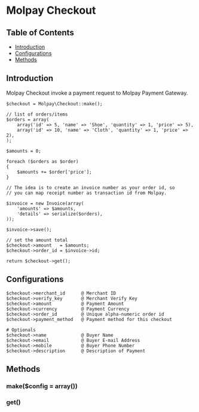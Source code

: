 # Molpay Checkout

## Table of Contents

- [Introduction](#introduction)
- [Configurations](#configurations)
- [Methods](#methods)

<a name="introduction"></a>
## Introduction

Molpay Checkout invoke a payment request to Molpay Payment Gateway.

	$checkout = Molpay\Checkout::make();
	
	// list of orders/items
	$orders = array(
		array('id' => 5, 'name' => 'Shoe', 'quantity' => 1, 'price' => 5),
		array('id' => 10, 'name' => 'Cloth', 'quantity' => 1, 'price' => 2),
	);
	
	$amounts = 0;
	
	foreach ($orders as $order)
	{
		$amounts += $order['price'];
	}
	
	// The idea is to create an invoice number as your order id, so
	// you can map receipt number as transaction id from Molpay.
	
	$invoice = new Invoice(array(
		'amounts' => $amounts,
		'details' => serialize($orders),
	));
	
	$invoice->save();
	
	// set the amount total
	$checkout->amount   = $amounts;
	$checkout->order_id = $invoice->id;
	
	return $checkout->get();

<a name="configurations"></a>
## Configurations

	$checkout->merchant_id		@ Merchant ID	
	$checkout->verify_key		@ Merchant Verify Key
	$checkout->amount			@ Payment Amount
	$checkout->currency			@ Payment Currency
	$checkout->order_id         @ Unique alpha-numeric order id
	$checkout->payment_method   @ Payment method for this checkout
	
	# Optionals
	$checkout->name				@ Buyer Name
	$checkout->email			@ Buyer E-mail Address
	$checkout->mobile			@ Buyer Phone Number
	$checkout->description		@ Description of Payment

<a name="methods"></a>	
## Methods

### make($config = array())

### get()


	